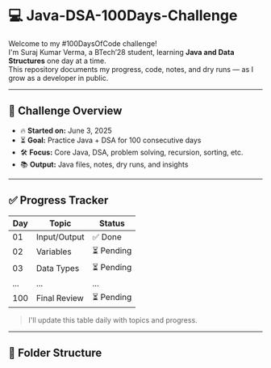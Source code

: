 # 💻 Java-DSA-100Days-Challenge

Welcome to my #100DaysOfCode challenge!  
I'm Suraj Kumar Verma, a BTech’28 student, learning **Java and Data Structures** one day at a time.  
This repository documents my progress, code, notes, and dry runs — as I grow as a developer in public.

---

## 📅 Challenge Overview

- 🔥 **Started on:** June 3, 2025  
- ⏳ **Goal:** Practice Java + DSA for 100 consecutive days  
- 🛠️ **Focus:** Core Java, DSA, problem solving, recursion, sorting, etc.  
- 📚 **Output:** Java files, notes, dry runs, and insights

---

## ✅ Progress Tracker

| Day | Topic              | Status |
|-----|--------------------|--------|
| 01  | Input/Output       | ✅ Done |
| 02  | Variables          | ⏳ Pending |
| 03  | Data Types         | ⏳ Pending |
| ... | ...                | ...    |
| 100 | Final Review       | ⏳ Pending |

> I'll update this table daily with topics and progress.

---

## 📁 Folder Structure
